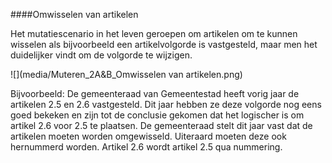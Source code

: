 ####Omwisselen van artikelen

Het mutatiescenario in het leven geroepen om artikelen om te kunnen wisselen als bijvoorbeeld
een artikelvolgorde is vastgesteld, maar men het duidelijker vindt om de volgorde te wijzigen.

![](media/Muteren_2A&B_Omwisselen van artikelen.png)

Bijvoorbeeld: De gemeenteraad van Gemeentestad heeft vorig jaar de artikelen 2.5 en 2.6
vastgesteld. Dit jaar hebben ze deze volgorde nog eens goed bekeken en zijn tot de conclusie
gekomen dat het logischer is om artikel 2.6 voor 2.5 te plaatsen. De gemeenteraad stelt dit jaar
vast dat de artikelen moeten worden omgewisseld. Uiteraard moeten deze ook hernummerd worden. 
Artikel 2.6 wordt artikel 2.5 qua nummering. 








 
